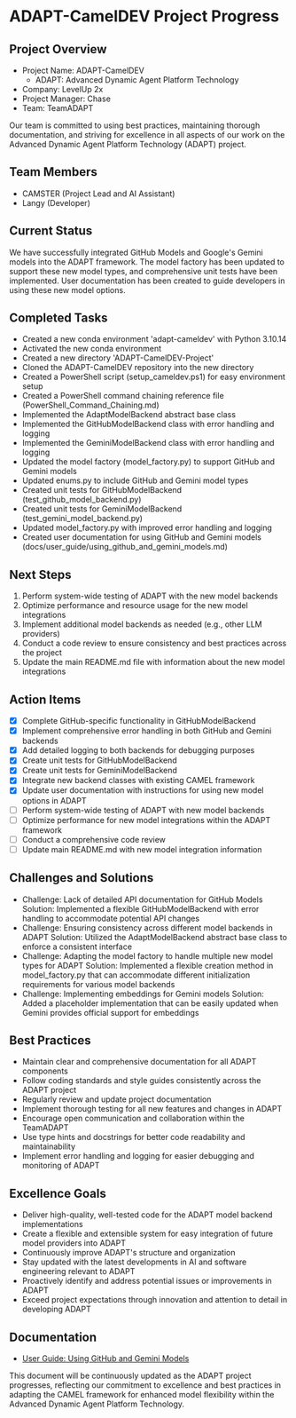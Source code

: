 # ADAPT-CamelDEV Project Progress

## Project Overview
- Project Name: ADAPT-CamelDEV
  - ADAPT: Advanced Dynamic Agent Platform Technology
- Company: LevelUp 2x
- Project Manager: Chase
- Team: TeamADAPT

Our team is committed to using best practices, maintaining thorough documentation, and striving for excellence in all aspects of our work on the Advanced Dynamic Agent Platform Technology (ADAPT) project.

## Team Members
- CAMSTER (Project Lead and AI Assistant)
- Langy (Developer)

## Current Status
We have successfully integrated GitHub Models and Google's Gemini models into the ADAPT framework. The model factory has been updated to support these new model types, and comprehensive unit tests have been implemented. User documentation has been created to guide developers in using these new model options.

## Completed Tasks
- Created a new conda environment 'adapt-cameldev' with Python 3.10.14
- Activated the new conda environment
- Created a new directory 'ADAPT-CamelDEV-Project'
- Cloned the ADAPT-CamelDEV repository into the new directory
- Created a PowerShell script (setup_cameldev.ps1) for easy environment setup
- Created a PowerShell command chaining reference file (PowerShell_Command_Chaining.md)
- Implemented the AdaptModelBackend abstract base class
- Implemented the GitHubModelBackend class with error handling and logging
- Implemented the GeminiModelBackend class with error handling and logging
- Updated the model factory (model_factory.py) to support GitHub and Gemini models
- Updated enums.py to include GitHub and Gemini model types
- Created unit tests for GitHubModelBackend (test_github_model_backend.py)
- Created unit tests for GeminiModelBackend (test_gemini_model_backend.py)
- Updated model_factory.py with improved error handling and logging
- Created user documentation for using GitHub and Gemini models (docs/user_guide/using_github_and_gemini_models.md)

## Next Steps
1. Perform system-wide testing of ADAPT with the new model backends
2. Optimize performance and resource usage for the new model integrations
3. Implement additional model backends as needed (e.g., other LLM providers)
4. Conduct a code review to ensure consistency and best practices across the project
5. Update the main README.md file with information about the new model integrations

## Action Items
- [x] Complete GitHub-specific functionality in GitHubModelBackend
- [x] Implement comprehensive error handling in both GitHub and Gemini backends
- [x] Add detailed logging to both backends for debugging purposes
- [x] Create unit tests for GitHubModelBackend
- [x] Create unit tests for GeminiModelBackend
- [x] Integrate new backend classes with existing CAMEL framework
- [x] Update user documentation with instructions for using new model options in ADAPT
- [ ] Perform system-wide testing of ADAPT with new model backends
- [ ] Optimize performance for new model integrations within the ADAPT framework
- [ ] Conduct a comprehensive code review
- [ ] Update main README.md with new model integration information

## Challenges and Solutions
- Challenge: Lack of detailed API documentation for GitHub Models
  Solution: Implemented a flexible GitHubModelBackend with error handling to accommodate potential API changes
- Challenge: Ensuring consistency across different model backends in ADAPT
  Solution: Utilized the AdaptModelBackend abstract base class to enforce a consistent interface
- Challenge: Adapting the model factory to handle multiple new model types for ADAPT
  Solution: Implemented a flexible creation method in model_factory.py that can accommodate different initialization requirements for various model backends
- Challenge: Implementing embeddings for Gemini models
  Solution: Added a placeholder implementation that can be easily updated when Gemini provides official support for embeddings

## Best Practices
- Maintain clear and comprehensive documentation for all ADAPT components
- Follow coding standards and style guides consistently across the ADAPT project
- Regularly review and update project documentation
- Implement thorough testing for all new features and changes in ADAPT
- Encourage open communication and collaboration within the TeamADAPT
- Use type hints and docstrings for better code readability and maintainability
- Implement error handling and logging for easier debugging and monitoring of ADAPT

## Excellence Goals
- Deliver high-quality, well-tested code for the ADAPT model backend implementations
- Create a flexible and extensible system for easy integration of future model providers into ADAPT
- Continuously improve ADAPT's structure and organization
- Stay updated with the latest developments in AI and software engineering relevant to ADAPT
- Proactively identify and address potential issues or improvements in ADAPT
- Exceed project expectations through innovation and attention to detail in developing ADAPT

## Documentation
- [User Guide: Using GitHub and Gemini Models](../ADAPT-CamelDEV-Project/docs/user_guide/using_github_and_gemini_models.md)

This document will be continuously updated as the ADAPT project progresses, reflecting our commitment to excellence and best practices in adapting the CAMEL framework for enhanced model flexibility within the Advanced Dynamic Agent Platform Technology.